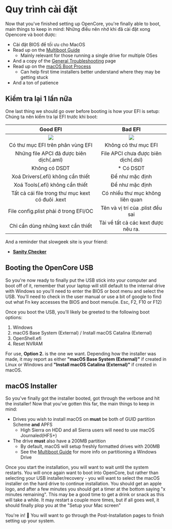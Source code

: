 # Quy trình cài đặt

Now that you've finished setting up OpenCore, you're finally able to boot, main things to keep in mind:
Những điều nên nhớ khi đã cài đặt xong Opencore và boot được: 

* Cài đặt BIOS để tối ưu cho MacOS
* Read up on the [Multiboot Guide](https://hackintosh-multiboot.gitbook.io/hackintosh-multiboot/)
  * Mainly relevant for those running a single drive for multiple OSes
* And a copy of the [General Troubleshooting](../troubleshooting/troubleshooting.md) page
* Read up on the [macOS Boot Process](../troubleshooting/boot.md)
  * Can help first time installers better understand where they may be getting stuck
* And a ton of patience

## Kiểm tra lại 1 lần nữa

One last thing we should go over before booting is how your EFI is setup:
Chúng ta nên kiểm tra lại EFI trước khi boot:

Good EFI          |  Bad EFI
:-------------------------:|:-------------------------:
![](../images/installation/install-md/good-efi.png)  |  ![](../images/installation/install-md/bad-efi.png)
Có thư mục EFI trên phân vùng EFI | Không có thư mục EFI
Những file APCI đã được biên dịch(.aml) | File APCI chưa được biên dịch(.dsl)
Không có DSDT |* Có DSDT
Xoá Drivers(.efi) không cần thiết | Để như mặc định
Xoá Tools(.efi) không cần thiết | Để như mặc định
Tất cả cái file trong thư mục kext có đuôi .kext | Có nhiều thư mục không liên quan
File config.plist phải ở trong EFI/OC | Tên và vị trí của .plist đều sai
Chỉ cần dùng những kext cần thiết | Tải về tất cả các kext được nêu ra.

And a reminder that slowgeek site is your friend:

* [**Sanity Checker**](https://opencore.slowgeek.com)

## Booting the OpenCore USB

So you're now ready to finally put the USB stick into your computer and boot off of it, remember that your laptop will still default to the internal drive with Windows so you'll need to enter the BIOS or boot menu and select the USB. You'll need to check in the user manual or use a bit of google to find out what Fn key accesses the BIOS and boot menu(ie. Esc, F2, F10 or F12)

Once you boot the USB, you'll likely be greeted to the following boot options:

1. Windows
2. macOS Base System (External) / Install macOS Catalina (External)
3. OpenShell.efi
4. Reset NVRAM

For use, **Option 2.** is the one we want. Depending how the installer was made, it may report as either **"macOS Base System (External)"** if created in Linux or Windows and **"Install macOS Catalina (External)"** if created in macOS.

## macOS Installer

So you've finally got the installer booted, got through the verbose and hit the installer! Now that you've gotten this far,  the main things to keep in mind:

* Drives you wish to install macOS on **must** be both of GUID partition Scheme **and** APFS
  * High Sierra on HDD and all Sierra users will need to use macOS Journaled(HFS+)
* The drive **must** also have a 200MB partition
  * By default, macOS will setup freshly formatted drives with 200MB
  * See the [Multiboot Guide](https://hackintosh-multiboot.gitbook.io/hackintosh-multiboot/) for more info on partitioning a Windows Drive

Once you start the installation, you will want to wait until the system restarts. You will once again want to boot into OpenCore, but rather than selecting your USB installer/recovery - you will want to select the macOS installer on the hard drive to continue installation. You should get an apple logo, and after a few minutes you should get a timer at the bottom saying "x minutes remaining". This may be a good time to get a drink or snack as this will take a while. It may restart a couple more times, but if all goes well, it should finally plop you at the "Setup your Mac screen"

You're in! 🎉
You will want to go through the Post-Installation pages to finish setting up your system.

